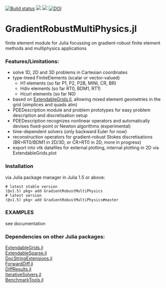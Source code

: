 [![Build status](https://github.com/chmerdon/GradientRobustMultiPhysics.jl/workflows/linux-macos-windows/badge.svg)](https://github.com/chmerdon/GradientRobustMultiPhysics.jl/actions)
[![](https://img.shields.io/badge/docs-stable-blue.svg)](https://chmerdon.github.io/GradientRobustMultiPhysics.jl/stable/index.html)
[![](https://img.shields.io/badge/docs-dev-blue.svg)](https://chmerdon.github.io/GradientRobustMultiPhysics.jl/dev/index.html)
[![DOI](https://zenodo.org/badge/229078096.svg)](https://zenodo.org/badge/latestdoi/229078096)


# GradientRobustMultiPhysics.jl

finite element module for Julia focussing on gradient-robust finite element methods and multiphysics applications


### Features/Limitations:
- solve 1D, 2D and 3D problems in Cartesian coordinates
- type-treed FiniteElements (scalar or vector-valued)
    - H1 elements (so far P1, P2, P2B, MINI, CR, BR)
    - Hdiv elements (so far RT0, BDM1, RT1)
    - Hcurl elements (so far N0)
- based on [ExtendableGrids.jl](https://github.com/j-fu/ExtendableGrids.jl), allowing mixed element geometries in the grid (simplices and quads atm)
- PDEDescription module and problem prototypes for easy problem description and discretisation setup
- PDEDescription recognizes nonlinear operators and automatically devises fixed-point or Newton algorithms (experimental)
- time-dependent solvers (only backward Euler for now)
- reconstruction operators for gradient-robust Stokes discretisations (BR>RT0/BDM1 in 2D/3D, or CR>RT0 in 2D, more in progress)
- export into vtk datafiles for external plotting, internal plotting in 2D via ExtendableGrids.plot


### Installation
via Julia package manager in Julia 1.5 or above:

```@example
# latest stable version
(@v1.5) pkg> add GradientRobustMultiPhysics
# latest version
(@v1.5) pkg> add GradientRobustMultiPhysics#master
```

### EXAMPLES 
see documentation


### Dependencies on other Julia packages:

[ExtendableGrids.jl](https://github.com/j-fu/ExtendableGrids.jl)\
[ExtendableSparse.jl](https://github.com/j-fu/ExtendableSparse.jl)\
[DocStringExtensions.jl](https://github.com/JuliaDocs/DocStringExtensions.jl)\
[ForwardDiff.jl](https://github.com/JuliaDiff/ForwardDiff.jl)\
[DiffResults.jl](https://github.com/JuliaDiff/DiffResults.jl)\
[IterativeSolvers.jl](https://github.com/JuliaMath/IterativeSolvers.jl)\
[BenchmarkTools.jl](https://github.com/JuliaCI/BenchmarkTools.jl)
